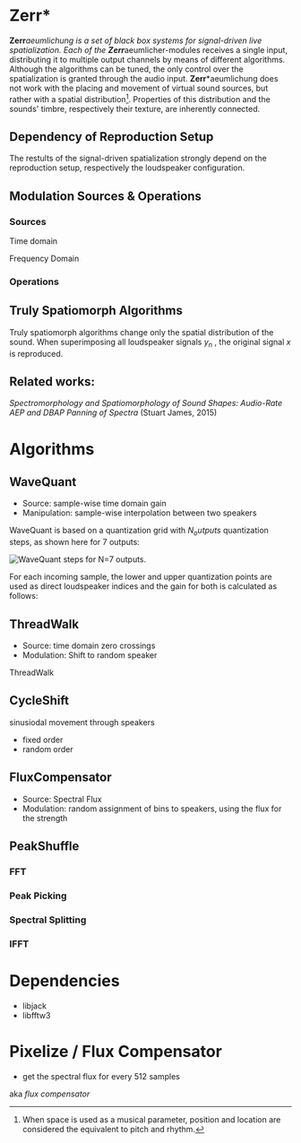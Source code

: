 # Zerr*

**Zerr***aeumlichung is a set of black box systems for signal-driven live spatialization.
Each of the **Zerr***aeumlicher-modules  receives a single input, distributing it to multiple output channels by means of different algorithms. Although the algorithms can be tuned, the only control over the spatialization is granted through the audio input.
**Zerr***aeumlichung does not work with the placing and movement of virtual sound sources, but rather with a spatial distribution[^1]. Properties of this distribution and the sounds' timbre, respectively their texture, are inherently connected.


## Dependency of Reproduction Setup

The restults of the signal-driven spatialization strongly depend on the reproduction setup, respectively the loudspeaker configuration.


## Modulation Sources & Operations

### Sources

Time domain

Frequency Domain

### Operations



## Truly Spatiomorph Algorithms

Truly spatiomorph algorithms change only the spatial distribution of the sound.
When superimposing all loudspeaker signals $y_n$ , the original signal $x$ is reproduced.

[^1]: When space is used as a musical parameter, position and location are considered the equivalent to pitch and rhythm.

## Related works:

*Spectromorphology and Spatiomorphology of Sound Shapes:
Audio-Rate AEP and DBAP Panning of Spectra* (Stuart James, 2015)


# Algorithms

## WaveQuant

- Source: sample-wise time domain gain
- Manipulation: sample-wise interpolation between two speakers

WaveQuant is based on a quantization grid with $N_outputs$ quantization steps, as shown here for 7 outputs:

![WaveQuant steps for N=7 outputs.](Graphics/wavequant.svg)

For each incoming sample, the lower and upper quantization points are used as direct loudspeaker indices and the gain for both is calculated as follows:


## ThreadWalk

- Source: time domain zero crossings
- Modulation: Shift to random speaker

ThreadWalk

## CycleShift

sinusiodal movement through speakers

- fixed order
- random order


## FluxCompensator

- Source: Spectral Flux
- Modulation: random assignment of bins to speakers, using the flux for the strength

## PeakShuffle

### FFT

### Peak Picking

### Spectral Splitting

### IFFT



# Dependencies

- libjack
- libfftw3



# Pixelize / Flux Compensator

- get the spectral flux for every 512 samples


aka *flux compensator*
